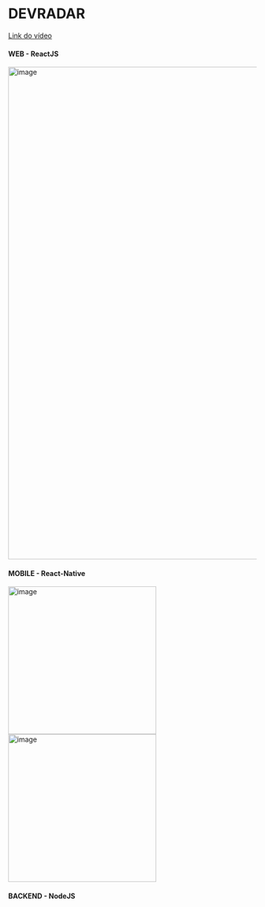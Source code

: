 # DEVRADAR
[Link do vídeo](https://www.linkedin.com/posts/ismael-moreira-de-sousa-20234213b_semanaomnistack-reactnative-node-activity-6624637738094256128-DsFc)

#### WEB - ReactJS
<img src="https://user-images.githubusercontent.com/28990749/72681020-a377c280-3a9e-11ea-98bc-e49e2cde1c2e.png" width="1000" title="image">

#### MOBILE - React-Native
<div>
<img src="https://user-images.githubusercontent.com/28990749/72680981-4e3bb100-3a9e-11ea-912e-08f64738f3d4.png" width="300" title="image">
<img src="https://user-images.githubusercontent.com/28990749/72680989-63184480-3a9e-11ea-84ac-4b2968bb5bac.png" width="300" title="image">
<div>
 
 #### BACKEND - NodeJS

 
